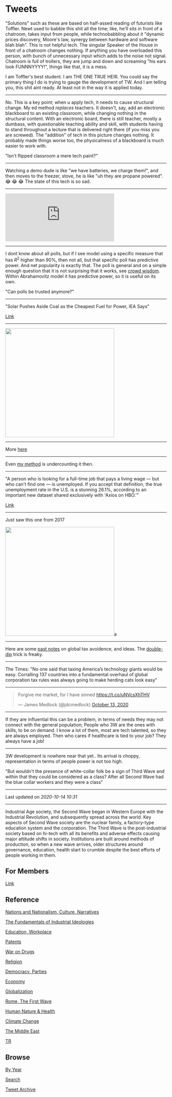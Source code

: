 # Tweets

"Solutions" such as these are based on half-assed reading of futurists
like Toffler. Newt used to babble this shit all the time; like, he'll
sits in front of a chatroom, takes input from people, while
technobabbling about it "dynamic prices discovery, Moore's law,
synergy between hardware and software blah blah". This is not helpful
tech. The singular Speaker of the House in front of a chatroom changes
nothing. If anything you have overloaded this person, with bunch of
unnecessary input which adds to the noise not signal. Chatroom is full
of trollers, they are jump and down and screaming "his ears look
FUNNNYYYY!", things like that, it is a mess.

I am Toffler's best student. I am THE ONE TRUE HEIR.  You could say
the primary thing I do is trying to gauge the development of TW. And I
am telling you, this shit aint ready. At least not in the way it is
applied today.

---

No. This is a key point; when u apply tech, it needs to cause
structural change. My ed method *replaces* teachers. It doesn't, say,
add an electronic blackboard to an existing classroom, while changing
nothing in the structural content. With an electronic board, there is
still teacher, mostly a dumbass, with questionable teaching ability
and skill, with students having to stand throughout a lecture that is
delivered right there (if you miss you are screwed). The "addition" of
tech in this picture changes nothing. It probably made things worse
too, the physicalness of a blackboard is much easier to work with.

"Isn't flipped classroom a mere tech paint?"

---

Watching a demo dude is like "we have batteries, we charge them!", and
then moves to the freezer, stove, he is like "uh they are propane
powered". 😂 😂 😂 The state of this tech is so sad.

---

<iframe width="340" src="https://www.youtube.com/embed/nkFdOb50rg0" frameborder="0" allow="accelerometer; autoplay; clipboard-write; encrypted-media; gyroscope; picture-in-picture" allowfullscreen></iframe>

---

I dont know about all polls, but if I see model using a specific
measure that has $R^2$ higher than 90%, then not all, but that
specific poll has predictive power. And net popularity is exactly
that. The poll is general and on a simple enough question that it is
not surprising that it works, see [crowd
wisdom](/2020/07/crowd-wisdom.md). Within Abrahamovitz model it has
predictive power, so it is useful on its own.

"Can polls be trusted anymore?"

---

"Solar Pushes Aside Coal as the Cheapest Fuel for Power, IEA Says"

[Link](https://www.bloomberg.com/news/articles/2020-10-13/solar-pushes-aside-coal-as-the-favorite-fuel-for-power-iea-says)

---

<img width="340" src="https://pbs.twimg.com/media/EkOmATjWkAUKunD?format=jpg&name=small"/>

---

More [here](https://www.lisep.org/)

---

Even [my method](2019/05/stats.md#unempl) is undercounting it then.

---

"A person who is looking for a full-time job that pays a living wage —
but who can't find one — is unemployed. If you accept that definition,
the true unemployment rate in the U.S. is a stunning 26.1%, according
to an important new dataset shared exclusively with 'Axios on HBO.'"

[Link](https://www.axios.com/americas-true-unemployment-rate-6e34decb-c274-4feb-a4af-ffac8cf5840d.html)

---

Just saw this one from 2017

<img width="340" src="https://muratk3n.github.io/thirdwave/en/2017/10/DK5EzC2X0AApM-b.jpg"/>a

---

Here are some [past notes](en/2017/10/tax-avoidence-tricks.md)
on global tax avoidence, and ideas. The [double-dip](en/2020/10/tax-avoidence-tricks.md#doubleDip)
trick is freaky.

---

The Times: "No one said that taxing America’s technology giants would
be easy. Corralling 137 countries into a fundamental overhaul of
global corporation tax rules was always going to make herding cats
look easy"

---

<blockquote class="twitter-tweet"><p lang="en" dir="ltr">Forgive me market, for I have sinned <a href="https://t.co/uNVcsXhTHV">https://t.co/uNVcsXhTHV</a></p>&mdash; James Medlock (@jdcmedlock) <a href="https://twitter.com/jdcmedlock/status/1316052977107386368?ref_src=twsrc%5Etfw">October 13, 2020</a></blockquote> <script async src="https://platform.twitter.com/widgets.js" charset="utf-8"></script>

---

If they are influential this can be a problem, in terms of needs they
may not connect with the general population; People who 3W are the
ones with skills, to be on demand. I know a lot of them, most are tech
talented, so they are always employed. Then who cares if healthcare is
tied to your job? They always have a job!

---

3W development is nowhere near that yet.. Its arrival is choppy,
representation in terms of people power is not too high. 

"But wouldn't the presence of white-collar folk be a sign of Third
Wave and within that they could be considered as a class? After all
Second Wave had the blue collar workers and they were a class"

---

Last updated on *2020-10-14 10:31*

---

Industrial Age society, the Second Wave began in Western Europe with
the Industrial Revolution, and subsequently spread across the
world. Key aspects of Second Wave society are the nuclear family, a
factory-type education system and the corporation. The Third Wave is
the post-industrial society based on hi-tech with all its benefits and
adverse effects causing major attitude shifts in society. Institutions
are built around methods of production, so when a new wave arrives,
older structures around governance, education, health start to crumble
despite the best efforts of people working in them.

## For Members

[Link](https://thirdwave-members.herokuapp.com)

## Reference

[Nations and Nationalism, Culture, Narratives](/2013/02/nations-and-nationalism.md)

[The Fundamentals of Industrial Ideologies](/2011/04/fundamentals-of-industrial-ideologies.md)

[Education, Workplace](2017/09/education-workplace.md)

[Patents](/2018/09/patents.md)

[War on Drugs](/2019/11/war-on-drugs.md)

[Religion](/2015/04/god-religion.md)

[Democracy, Parties](/2016/11/democracy.md)

[Economy](/2018/05/economy.md)

[Globalization](/2018/09/globalization.md)

[Rome, The First Wave](/2017/12/rome.md)

[Human Nature & Health](/2020/07/human-nature.md)

[Climate Change](/2018/12/climate.md)

[The Middle East](/2019/07/middleeast.md)

[TR](../tr)

## Browse

[By Year](years.md)

[Search](search.html)

[Tweet Archive](/tweets/README.md)

